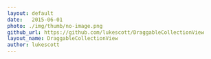```yaml
---
layout: default
date:   2015-06-01
photo: ./img/thumb/no-image.png
github_url: https://github.com/lukescott/DraggableCollectionView
layout_name: DraggableCollectionView
author: lukescott
---
```

